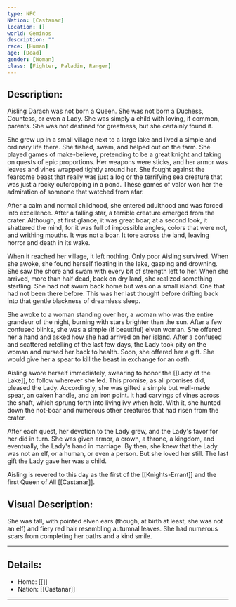 ```yaml
---
type: NPC
Nation: [Castanar]
location: []
world: Geminos
description: ""
race: [Human]
age: [Dead]
gender: [Woman]
class: [Fighter, Paladin, Ranger]
---
```


## Description:

Aisling Darach was not born a Queen. She was not born a Duchess, Countess, or even a Lady. She was simply a child with loving, if common, parents. She was not destined for greatness, but she certainly found it. 

She grew up in a small village next to a large lake and lived a simple and ordinary life there. She fished, swam, and helped out on the farm. She played games of make-believe, pretending to be a great knight and taking on quests of epic proportions. Her weapons were sticks, and her armor was leaves and vines wrapped tightly around her. She fought against the fearsome beast that really was just a log or the terrifying sea creature that was just a rocky outcropping in a pond. These games of valor won her the admiration of someone that watched from afar.

After a calm and normal childhood, she entered adulthood and was forced into excellence. After a falling star, a terrible creature emerged from the crater. Although, at first glance, it was great boar, at a second look, it shattered the mind, for it was full of impossible angles, colors that were not, and writhing mouths. It was not a boar. It tore across the land, leaving horror and death in its wake. 

When it reached her village, it left nothing. Only poor Aisling survived. When she awoke, she found herself floating in the lake, gasping and drowning. She saw the shore and swam with every bit of strength left to her. When she arrived, more than half dead, back on dry land, she realized something startling. She had not swum back home but was on a small island. One that had not been there before. This was her last thought before drifting back into that gentle blackness of dreamless sleep.

She awoke to a woman standing over her, a woman who was the entire grandeur of the night, burning with stars brighter than the sun. After a few confused blinks, she was a simple (if beautiful) elven woman. She offered her a hand and asked how she had arrived on her island. After a confused and scattered retelling of the last few days, the Lady took pity on the woman and nursed her back to health. Soon, she offered her a gift. She would give her a spear to kill the beast in exchange for an oath. 

Aisling swore herself immediately, swearing to honor the [[Lady of the Lake]], to follow wherever she led. This promise, as all promises did, pleased the Lady. Accordingly, she was gifted a simple but well-made spear, an oaken handle, and an iron point. It had carvings of vines across the shaft, which sprung forth into living ivy when held. With it, she hunted down the not-boar and numerous other creatures that had risen from the crater. 

After each quest, her devotion to the Lady grew, and the Lady's favor for her did in turn. She was given armor, a crown, a throne, a kingdom, and eventually, the Lady's hand in marriage. By then, she knew that the Lady was not an elf, or a human, or even a person. But she loved her still. The last gift the Lady gave her was a child.

Aisling is revered to this day as the first of the [[Knights-Errant]] and the first Queen of All [[Castanar]].



## Visual Description:

She was tall, with pointed elven ears (though, at birth at least, she was not an elf) and fiery red hair resembling autumnal leaves. She had numerous scars from completing her oaths and a kind smile. 

---
## Details:
- Home: [[]]
- Nation: [[Castanar]]

---


